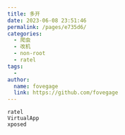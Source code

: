 ```yaml
---
title: 多开
date: 2023-06-08 23:51:46
permalink: /pages/e735d6/
categories:
  - 爬虫
  - 改机
  - non-root
  - ratel
tags:
  - 
author: 
  name: fovegage
  link: https://github.com/fovegage
---
```


```
ratel
VirtualApp
xposed
```
